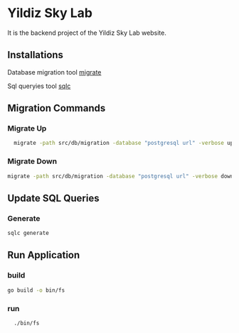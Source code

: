 # Yildiz Sky Lab

It is the backend project of the Yildiz Sky Lab website.

## Installations

Database migration tool [migrate](https://github.com/golang-migrate/migrate/blob/master/cmd/migrate/README.md)

Sql queryies tool [sqlc](https://sqlc.dev)


## Migration Commands
  ### Migrate Up
  ```bash
	migrate -path src/db/migration -database "postgresql url" -verbose up
```
  ### Migrate Down
```bash
migrate -path src/db/migration -database "postgresql url" -verbose down
```

## Update SQL Queries
  ### Generate
  ```bash
  sqlc generate
  ```

## Run Application
  ### build
  ```bash
  go build -o bin/fs
  ```
  ### run
  ```bash
	./bin/fs
